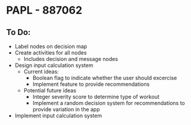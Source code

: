 # PAPL - 887062

## To Do:

- Label nodes on decision map
- Create activities for all nodes
  - Includes decision and message nodes
- Design input calculation system
  - Current ideas:
    - Boolean flag to indicate whether the user should excercise
    - Implement feature to provide recommendations
  - Potential future ideas
    - Integer severity score to determine type of workout
    - Implement a random decision system for recommendations to provide variation in the app
- Implement input calculation system
